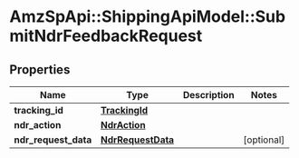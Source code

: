 # AmzSpApi::ShippingApiModel::SubmitNdrFeedbackRequest

## Properties
Name | Type | Description | Notes
------------ | ------------- | ------------- | -------------
**tracking_id** | [**TrackingId**](TrackingId.md) |  | 
**ndr_action** | [**NdrAction**](NdrAction.md) |  | 
**ndr_request_data** | [**NdrRequestData**](NdrRequestData.md) |  | [optional] 

